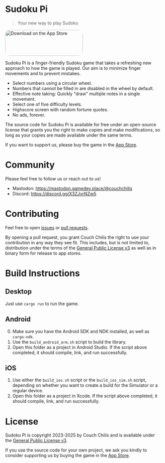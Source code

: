# Sudoku Pi

> Your new way to play Sudoku

<a href="https://apps.apple.com/us/app/sudoku-pi/id6467504425?itsct=apps_box_badge&amp;itscg=30200" style="display: inline-block; overflow: hidden; border-radius: 13px; width: 250px; height: 83px;"><img src="https://tools.applemediaservices.com/api/badges/download-on-the-app-store/black/en-us?size=250x83&amp;releaseDate=1696377600" alt="Download on the App Store" style="border-radius: 13px; width: 250px; height: 83px;"></a>

Sudoku Pi is a finger-friendly Sudoku game that takes a refreshing new approach
to how the game is played. Our aim is to minimize finger movements and to
prevent mistakes.

- Select numbers using a circular wheel.
- Numbers that cannot be filled in are disabled in the wheel by default.
- Effective note taking: Quickly "draw" multiple notes in a single movement.
- Select one of five difficulty levels.
- Highscore screen with random fortune quotes.
- No ads, forever.

The source code for Sudoku Pi is available for free under an open-source license
that grants you the right to make copies and make modifications, so long as your
copies are made available under the same terms.

If you want to support us, please buy the game in the
[App Store](https://apps.apple.com/us/app/sudoku-pi/id6467504425).

# Community

Please feel free to follow us or reach out to us!

* Mastodon: https://mastodon.gamedev.place/@couchchilis
* Discord: https://discord.gg/X3ZJvrNZw5

# Contributing

Feel free to open [issues](https://github.com/Couch-Chilis/Sudoku-Pi/issues) or
[pull requests](https://github.com/Couch-Chilis/Sudoku-Pi/pulls).

By opening a pull request, you grant Couch Chilis the right to use your
contribution in any way they see fit. This includes, but is not limited to,
distribution under the terms of the [General Public License v3](#license) as
well as in binary form for release to app stores.

# Build Instructions

## Desktop

Just use `cargo run` to run the game.

## Android

0. Make sure you have the Android SDK and NDK installed, as well as `cargo-ndk`.
1. Use the `build_android_arm.sh` script to build the library.
2. Open this folder as a project in Android Studio. If the script above
   completed, it should compile, link, and run successfully.

## iOS

1. Use either the `build_ios.sh` script or the `build_ios_sim.sh` script,
   depending on whether you want to create a build for the Simulator or a
   regular device.
2. Open this folder as a project in Xcode. If the script above completed, it
   should compile, link, and run successfully.

# License

Sudoku Pi is copyright 2023-2025 by Couch Chilis and is available under the
[General Public License v3](LICENSE-GPLv3.md).

If you use the source code for your own project, we ask you kindly to consider
supporting us by buying the game in the [App Store](https://apps.apple.com/us/app/sudoku-pi/id6467504425).
